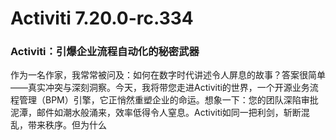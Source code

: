 # Activiti 7.20.0-rc.334
### Activiti：引爆企业流程自动化的秘密武器  
作为一名作家，我常常被问及：如何在数字时代讲述令人屏息的故事？答案很简单——真实冲突与深刻洞察。今天，我将带您走进Activiti的世界，一个开源业务流程管理（BPM）引擎，它正悄然重塑企业的命运。想象一下：您的团队深陷审批泥潭，邮件如潮水般涌来，效率低得令人窒息。Activiti如同一把利剑，斩断混乱，带来秩序。但为什么